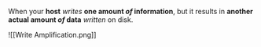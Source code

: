 When your **host** *writes* **one  amount *of* information**, 
but it results in **another  actual amount *of* data** *written* on disk.

![[Write Amplification.png]]